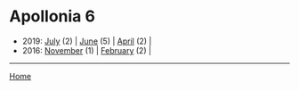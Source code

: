 # Apollonia 6

  * 2019: 
      [July](./apollonia-6-2019-07.md) (2) | 
      [June](./apollonia-6-2019-06.md) (5) | 
      [April](./apollonia-6-2019-04.md) (2) | 
  * 2016: 
      [November](./apollonia-6-2016-11.md) (1) | 
      [February](./apollonia-6-2016-02.md) (2) | 

----

[Home](../)
